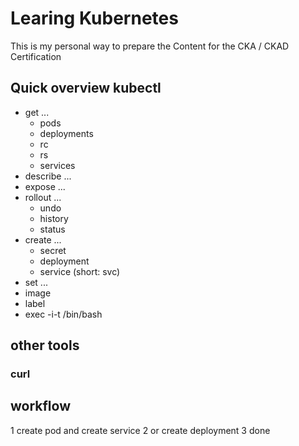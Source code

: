 # Learing Kubernetes

This is my personal way to prepare the Content for the CKA / CKAD Certification

## Quick overview kubectl

- get ...
  - pods
  - deployments
  - rc
  - rs
  - services
- describe ...
- expose ...
- rollout ...
  - undo
  - history
  - status
- create ...
  - secret
  - deployment
  - service (short: svc)
- set ...
- image
- label
- exec -i-t /bin/bash

## other tools

### curl

## workflow

1 create pod and create service
2 or create deployment
3 done
